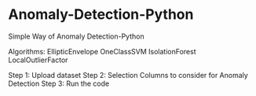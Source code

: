 # Anomaly-Detection-Python
Simple Way of Anomaly Detection-Python

Algorithms:
EllipticEnvelope
OneClassSVM
IsolationForest
LocalOutlierFactor



Step 1: Upload dataset
Step 2: Selection Columns to consider for Anomaly Detection
Step 3: Run the code
